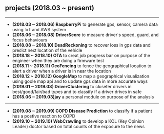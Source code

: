 ## projects (2018.03 ~ present)
----
- **(2018.03 ~ 2018.06) RaspberryPi** to generate gps, sensor, camera data using IoT and AWS system
- **(2018.06 ~ 2018.08) DriverScore** to measure driver's speed, guard, and focus behaviours
- **(2018.08 ~ 2018.10) DeadReckoning** to recover loss in gps data and predict next location of the vehicle
- **(2018.18 ~ 2018.10) OTA** to creat job progress bar on purpose of the engineer when they are doing a firmware test
- **(2018.11 ~ 2018.11) GeoFencing** to fence the geographical location to alert a driver when a driver is in near the location
- **(2018.12 ~ 2018.12) GoogleMap** to map a geographical visualization using goole map api and to update gps data in more accurate ways
- **(2019.01 ~ 2019.03) DriverClustering** to cluseter drivers in best/good/fair/bad types and to classify if a driver drives in safe
- **(2018.06 ~ 2019.03)jay** a personal module on purpose of the analysis

----
- **(2019.08 ~ 2019.09) COPD Disease Prediction** to classify if a patient has a postive reaction to COPD
- **(2019.10 ~ 2019.10) WebCrawling** to develop a KOL (Key Opinion Leader) doctor based on total counts of the exposure to the news
